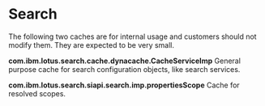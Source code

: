 # Search

The following two caches are for internal usage and customers should not modify them. They are expected
to be very small.

**com.ibm.lotus.search.cache.dynacache.CacheServiceImp**
General purpose cache for search configuration objects, like search services.

**com.ibm.lotus.search.siapi.search.imp.propertiesScope**
Cache for resolved scopes.